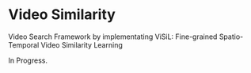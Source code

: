 # Video Similarity

Video Search Framework by implementating ViSiL: Fine-grained Spatio-Temporal Video Similarity Learning


In Progress.